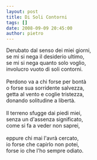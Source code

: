 ```yaml
---
layout: post
title: Di Soli Contorni
tags: []
date: 2008-09-09 20:45:00
author: pietro
---
```

Derubato dal senso dei miei giorni,<br/>se mi si nega il desiderio ultimo,<br/>se mi si nega quanto solo voglio,<br/>involucro vuoto di soli contorni.<br/><br/>Perdono va a chi forse per bontà<br/>o forse sua sorridente salvezza,<br/>getta al vento e coglie tristezza,<br/>donando solitudine a libertà.<br/><br/>Il terreno sfugge dai piedi miei,<br/>senza un d'assenza significato,<br/>come si fa a veder non saprei,<br/><br/>eppure chi mai l'avrà cercato,<br/>io forse che capirlo non potei,<br/>forse io che l'ho sempre odiato.
